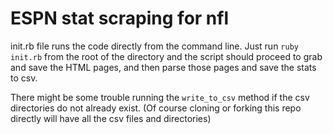 # ESPN stat scraping for nfl

init.rb file runs the code directly from the command line. Just run `ruby init.rb` from the root of the directory and the script should proceed to grab and save the HTML pages, and then parse those pages and save the stats to csv. 


There might be some trouble running the `write_to_csv` method if the csv directories do not already exist. (Of course cloning or forking this repo directly will have all the csv files and directories) 
